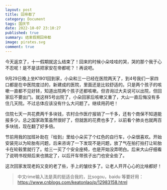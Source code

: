 ```yaml
---
layout: post
title: 回帝都了
category: Document
tags: 国庆节
date: 2022-10-07 23:10:27
published: true
summary: 结束假期回帝都
image: pirates.svg
comment: true
---
```


今天返京了，十一假期就这么结束了！回来的时候小朵哇哇的哭，哭的那个我于心不忍呢！是不是该把家安在帝都呢？！再说吧。

9月29日晚上坐K1901回到家，小朵和三一已经在医院两天了，到4号我们一家四口都是在中医院度过的，新建成的医院，里面还是比较舒适的。只是两个孩子的咳嗽一直都不见好转，知道出院两个孩子还都咳嗽。但咨询过大夫说可以出院，但回家后不要出门。就这样5号出院了，小朵回家后咳嗽又重了，大山一直后悔没有多住几天院。不过总体应该没有什么大问题了。继续用药吧！

住院七天一共花费两千多块钱，农村合作医疗报销了一千多，还有个商保不知道能报多少。总之国家政策虽然很好了，但就医的花费也多了，以前看个肺炎也就两百多块钱，现在翻了好多倍。

节前用我的加班补助在『给到』里给小朵买了个红色的自行车，小朵很喜欢。开始安装完以为轮胎有问题，后来咨询了一下发现不是问题，放了气在拍打拍打让轮胎卡在轮毂里就行了。给三一买了个安全座椅，也是开始没弄明白。后来大山仔细看了说明书视频后来也搞定了，以后开车带孩子出门也安全些了。

这次回家发现老妈又变的老了些，手上的皱纹多了。让老人开开心心的比啥都好！

> 中文rime输入法是真的挺适合我的，比sogou，baidu 等要好用：https://www.cnblogs.com/keatonlao/p/12983158.html
